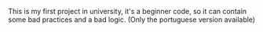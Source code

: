This is my first project in university, it's a beginner code, so it can contain some bad practices and a bad logic.
(Only the portuguese version available)

